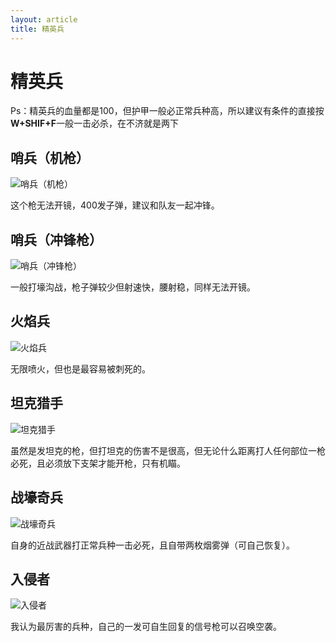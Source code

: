 ```yaml
---
layout: article
title: 精英兵
---
```


# 精英兵

Ps：精英兵的血量都是100，但护甲一般必正常兵种高，所以建议有条件的直接按 **W+SHIF+F**一般一击必杀，在不济就是两下



## 哨兵（机枪）

![哨兵（机枪）](https://imgheybox.max-c.com/bbs/2021/07/29/93aa0060e501bd8ee66f299e242c25b8/thumb.png)

这个枪无法开镜，400发子弹，建议和队友一起冲锋。



## 哨兵（冲锋枪）

![哨兵（冲锋枪）](https://imgheybox.max-c.com/bbs/2021/07/29/3308c7e8ee8a748137163e4d86b543fc/thumb.png)

一般打壕沟战，枪子弹较少但射速快，腰射稳，同样无法开镜。

## 火焰兵

![火焰兵](https://imgheybox.max-c.com/bbs/2021/07/29/aaf902994857911aad03a28b3d2aa1d4/thumb.png)

无限喷火，但也是最容易被刺死的。

## 坦克猎手

![坦克猎手](https://imgheybox.max-c.com/bbs/2021/07/29/cc46cd6302c1f9c09b86b60efaa721aa/thumb.png)

虽然是发坦克的枪，但打坦克的伤害不是很高，但无论什么距离打人任何部位一枪必死，且必须放下支架才能开枪，只有机瞄。



## 战壕奇兵

![战壕奇兵](https://imgheybox.max-c.com/bbs/2021/07/29/c805640c990e323a48584aebeefbc0e6/thumb.png)

自身的近战武器打正常兵种一击必死，且自带两枚烟雾弹（可自己恢复）。

## 入侵者

![入侵者](https://imgheybox.max-c.com/bbs/2021/07/29/2b9cb1dd308ebf6dc28289fe84306b5e/thumb.png)

我认为最厉害的兵种，自己的一发可自生回复的信号枪可以召唤空袭。



